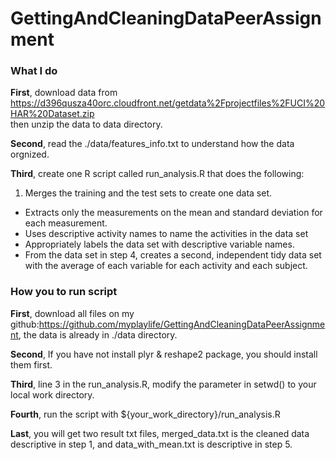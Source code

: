 # GettingAndCleaningDataPeerAssignment

### What I do
**First**, download data from
 https://d396qusza40orc.cloudfront.net/getdata%2Fprojectfiles%2FUCI%20HAR%20Dataset.zip  
 then unzip the data to data directory.

 **Second**, read the ./data/features_info.txt to understand how the data orgnized.

 **Third**, create one R script called run_analysis.R that does the following:
 1. Merges the training and the test sets to create one data set.
 * Extracts only the measurements on the mean and standard deviation for each measurement.
 * Uses descriptive activity names to name the activities in the data set
 * Appropriately labels the data set with descriptive variable names.
 * From the data set in step 4, creates a second, independent tidy data set with the average of each variable for each activity and each subject.

### How you to run script

**First**, download all files on my github:https://github.com/myplaylife/GettingAndCleaningDataPeerAssignment, the data is already in ./data directory.

**Second**, If you have not install plyr & reshape2 package, you should install them first.

**Third**, line 3 in the run_analysis.R, modify the parameter in setwd() to your local work directory.

**Fourth**, run the script with ${your_work_directory}/run_analysis.R

**Last**, you will get two result txt files, merged_data.txt is the cleaned data descriptive in step 1, and data_with_mean.txt is descriptive in step 5.
